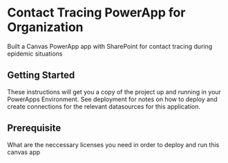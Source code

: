 # Contact Tracing PowerApp for Organization
Built a Canvas PowerApp app with SharePoint for contact tracing during epidemic situations

## Getting Started

These instructions will get you a copy of the project up and running in your PowerApps Environment. See deployment for notes on how to deploy and create connections for the relevant datasources for this application.

## Prerequisite

What are the neccessary licenses you need in order to deploy and run this canvas app

